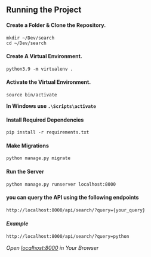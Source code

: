 ## Running the Project

#### Create a Folder & Clone the Repository.
```
mkdir ~/Dev/search
cd ~/Dev/search
```

#### Create A Virtual Environment.
```
python3.9 -m virtualenv .
```

#### Activate the Virtual Environment.
```
source bin/activate
```

**In Windows use `.\Scripts\activate`**

#### Install Required Dependencies 
```
pip install -r requirements.txt
```

#### Make Migrations
```
python manage.py migrate
```

#### Run the Server
```
python manage.py runserver localhost:8000
```
#### you can query the API using the following endpoints
```bash
http://localhost:8000/api/search/?query={your_query}
```
#### _Example_
```bash
http://localhost:8000/api/search/?query=python
```
_Open [localhost:8000](http://localhost:8000) in Your Browser_
